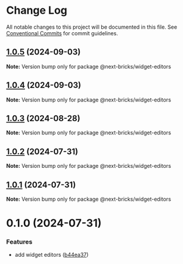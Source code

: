 # Change Log

All notable changes to this project will be documented in this file.
See [Conventional Commits](https://conventionalcommits.org) for commit guidelines.

## [1.0.5](https://github.com/easyops-cn/next-bricks/compare/@next-bricks/widget-editors@1.0.4...@next-bricks/widget-editors@1.0.5) (2024-09-03)

**Note:** Version bump only for package @next-bricks/widget-editors

## [1.0.4](https://github.com/easyops-cn/next-bricks/compare/@next-bricks/widget-editors@1.0.3...@next-bricks/widget-editors@1.0.4) (2024-09-03)

**Note:** Version bump only for package @next-bricks/widget-editors

## [1.0.3](https://github.com/easyops-cn/next-bricks/compare/@next-bricks/widget-editors@1.0.2...@next-bricks/widget-editors@1.0.3) (2024-08-28)

**Note:** Version bump only for package @next-bricks/widget-editors

## [1.0.2](https://github.com/easyops-cn/next-bricks/compare/@next-bricks/widget-editors@1.0.1...@next-bricks/widget-editors@1.0.2) (2024-07-31)

**Note:** Version bump only for package @next-bricks/widget-editors

## [1.0.1](https://github.com/easyops-cn/next-bricks/compare/@next-bricks/widget-editors@0.1.0...@next-bricks/widget-editors@1.0.1) (2024-07-31)

**Note:** Version bump only for package @next-bricks/widget-editors

# 0.1.0 (2024-07-31)

### Features

- add widget editors ([b44ea37](https://github.com/easyops-cn/next-bricks/commit/b44ea3732d86ebe5e20d4f9eaf65147aa072adf1))
